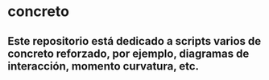 # concreto

## Este repositorio está dedicado a scripts varios de concreto reforzado, por ejemplo, diagramas de interacción, momento curvatura, etc.
